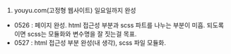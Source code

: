 1. youyu.com(고정형 웹사이트) 일요일까지 완성
  - 0526 : 페이지 완성. html 접근성 부분과 scss 파트를 나누는 부분이 미흡. 되도록이면 scss는 모듈화와 변수명을 잘 짓는걸 목표.
  - 0527 : html 접근성 부분 완성(내 생각), scss 파일 모듈화.